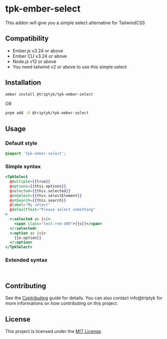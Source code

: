 tpk-ember-select
==============================================================================

This addon will give you a simple select alternative for TailwindCSS


Compatibility
------------------------------------------------------------------------------

* Ember.js v3.24 or above
* Ember CLI v3.24 or above
* Node.js v12 or above
* You need tailwind v2 or above to use this simple select


Installation
------------------------------------------------------------------------------

```zsh
ember install @triptyk/tpk-ember-select
```
OR
```zsh
pnpm add -D @triptyk/tpk-ember-select
```


Usage
------------------------------------------------------------------------------

### Default style

```css
@import 'tpk-ember-select';
```

### Simple syntax

```hbs
<TpkSelect 
  @multiple={{true}} 
  @options={{this.options}} 
  @selected={{this.selected}} 
  @onSelect={{this.selectElement}} 
  @onSearch={{this.search}}
  @label="My select"
  @defaultText="Please select something"
>
  <:selected as |s|>
    <span class="text-red-400">{{s}}</span>
  </:selected>
  <:option as |o|>
    {{o.option}}
  </:option>
</TpkSelect>
```

### Extended syntax

```
  
```

Contributing
------------------------------------------------------------------------------

See the [Contributing](CONTRIBUTING.md) guide for details.
You can also contact info@triptyk for more informations on how contributing on this project.


License
------------------------------------------------------------------------------

This project is licensed under the [MIT License](LICENSE.md).

